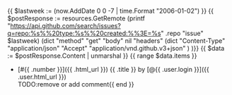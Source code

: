 {{ $lastweek := (now.AddDate 0 0 -7 | time.Format "2006-01-02") }}
{{ $postResponse := resources.GetRemote (printf "https://api.github.com/search/issues?q=repo:%s%%20type:%s%%20created:%%3E=%s" .repo "issue" $lastweek) (dict
    "method" "get"
    "body" nil
    "headers" (dict
        "Content-Type" "application/json"
        "Accept" "application/vnd.github.v3+json"
    )
)}}
{{ $data := $postResponse.Content | unmarshal }}
{{ range $data.items }}

- [#{{ .number }}]({{ .html_url }}) {{ .title }} by [@{{ .user.login }}]({{ .user.html_url }})<br>
  TODO:remove or add comment{{ end }}
